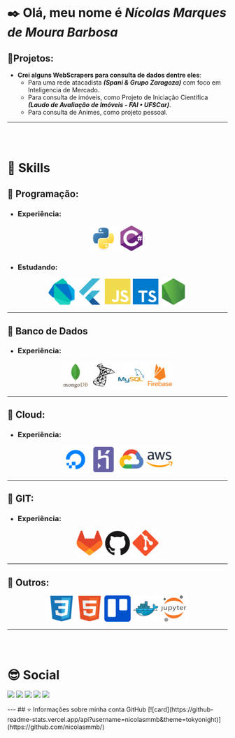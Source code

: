 # :black_nib: Olá, meu nome é ***Nícolas Marques de Moura Barbosa***
## :file_folder:<strong>Projetos</strong>:
  - **Crei alguns WebScrapers para consulta de dados dentre eles**:
    - Para uma rede atacadista ***(Spani & Grupo Zaragoza)*** com foco em Inteligencia de Mercado.
    - Para consulta de imóveis, como Projeto de Iniciação Científica ***(Laudo de Avaliação de Imóveis - FAI • UFSCar)***.
    - Para consulta de Animes, como projeto pessoal.
----


<br><br/>

# :open_file_folder: Skills
## :pushpin: Programação:
- ### Experiência:

<p align="center">
    <img height="60" src="https://raw.githubusercontent.com/devicons/devicon/master/icons/python/python-original.svg" alt="Python"/>
    <img height="60" src="https://raw.githubusercontent.com/devicons/devicon/master/icons/csharp/csharp-original.svg" alt="CSharp"/>
</p>

- ### Estudando:

<p align="center">
    <img height="60" src="https://raw.githubusercontent.com/devicons/devicon/master/icons/dart/dart-original.svg" alt="Dart"/>
    <img height="60" src="https://raw.githubusercontent.com/devicons/devicon/master/icons/flutter/flutter-original.svg" alt="Flutter"/>
    <img height="60" src="https://raw.githubusercontent.com/devicons/devicon/master/icons/javascript/javascript-plain.svg" alt="JavaScript"/>
    <img height="60" src="https://raw.githubusercontent.com/devicons/devicon/master/icons/typescript/typescript-plain.svg" alt="TypeScript"/>
    <img height="60" src="https://raw.githubusercontent.com/devicons/devicon/master/icons/nodejs/nodejs-original.svg" alt="NodeJS"/>
</p>


----
## :pushpin: Banco de Dados
- ### Experiência:

<p align="center">
    <img height="60" src="https://raw.githubusercontent.com/devicons/devicon/master/icons/mongodb/mongodb-original-wordmark.svg" alt="MongoDB"/>
    <img height="60" src="https://raw.githubusercontent.com/devicons/devicon/master/icons/microsoftsqlserver/microsoftsqlserver-plain.svg" alt="SQL Server"/>
    <img height="60" src="https://raw.githubusercontent.com/devicons/devicon/master/icons/mysql/mysql-original-wordmark.svg" alt="MySQL"/>
    <img height="60" src="https://raw.githubusercontent.com/devicons/devicon/master/icons/firebase/firebase-plain-wordmark.svg" alt="Firebase"/>
</p>


----
## :pushpin: Cloud:
- ### Experiência:

<p align="center">
    <img height="60" src="https://raw.githubusercontent.com/devicons/devicon/master/icons/digitalocean/digitalocean-original.svg" alt="DigitalOcean"/>
    <img height="60" src="https://raw.githubusercontent.com/devicons/devicon/master/icons/heroku/heroku-plain.svg" alt="Heroku"/>
    <img height="60" src="https://raw.githubusercontent.com/devicons/devicon/master/icons/googlecloud/googlecloud-original.svg" alt="GoogleCloud"/>
    <img height="60" src="https://raw.githubusercontent.com/devicons/devicon/master/icons/amazonwebservices/amazonwebservices-original.svg" alt="AWS"/>
</p>


----
## :pushpin: GIT:

- ### Experiência:
<p align="center">
    <img height="60" src="https://raw.githubusercontent.com/devicons/devicon/master/icons/gitlab/gitlab-original.svg" alt="GitLab"/>
    <img height="60" src="https://raw.githubusercontent.com/devicons/devicon/master/icons/github/github-original.svg" alt="GitHub"/>
    <img height="60" src="https://raw.githubusercontent.com/devicons/devicon/master/icons/git/git-original.svg" alt="Git"/>
</p>


----
## :pushpin: Outros:

<p align="center">
    <img height="60" src="https://github.com/devicons/devicon/blob/master/icons/css3/css3-original.svg" alt="CSS3"/>
    <img height="60" src="https://raw.githubusercontent.com/devicons/devicon/master/icons/html5/html5-original.svg" alt="HTML5"/>
    <img height="60" src="https://raw.githubusercontent.com/devicons/devicon/master/icons/trello/trello-plain.svg" alt="Trello"/>
    <img height="60" src="https://raw.githubusercontent.com/devicons/devicon/master/icons/docker/docker-original.svg" alt="Docker"/>
    <img height="60" src="https://raw.githubusercontent.com/devicons/devicon/master/icons/jupyter/jupyter-original-wordmark.svg" alt="JupyterNotebook"/>
</p>


----
<br><br/>
# :sunglasses: Social
<p align="left">
  <a target="_blank"href="mailto:nikorasu.mmb@gmail.com" alt="GMAIL">
  <img src="https://img.shields.io/badge/-nicolas.mmb@hotmail.com-0072c6?style=flat-square&labelColor=0072c6&logo=gmail&logoColor=white&link="nikorasu.mmb@gmail.com" /></a>

  <a target="_blank" href="https://www.linkedin.com/in/nicolasmmb/" alt="Linkedin">
  <img src="https://img.shields.io/badge/-nicolasmmb-0e76a8?style=flat-square&logo=Linkedin&logoColor=white"/></a>

  <a target="_blank" href="https://api.whatsapp.com/send?phone=5512991126441&text=Ol%C3%A1!!!%20Sou%20o%20N%C3%ADcolas" alt="WhatsApp">
  <img src="https://img.shields.io/badge/-WhatsApp-25d366?style=flat-square&labelColor=25d366&logo=whatsapp&logoColor=white"/></a>

  <a target="_blank" href="https://www.facebook.com/nicolasmmb/" alt="Facebook">
  <img src="https://img.shields.io/badge/-nicolasmmb-3b5998?style=flat-square&labelColor=3b5998&logo=facebook&logoColor=white"/></a>

  <a target="_blank" href="https://www.instagram.com/nicolas.mmb/" alt="Instagram">
  <img src="https://img.shields.io/badge/-nicolas.mmb-DF0174?style=flat-square&labelColor=DF0174&logo=instagram&logoColor=white"/></a>
</p>  
---
## ⭐ Informações sobre minha conta GitHub
[![card](https://github-readme-stats.vercel.app/api?username=nicolasmmb&theme=tokyonight)](https://github.com/nicolasmmb/)
